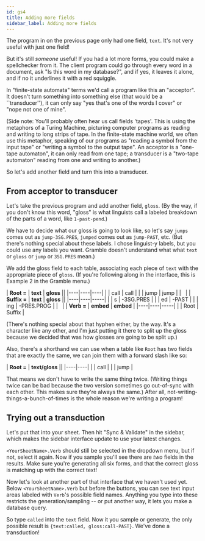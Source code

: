 ```yaml
---
id: gs4
title: Adding more fields
sidebar_label: Adding more fields
---
```


The program in on the previous page only had one field, `text`.  It's not very useful with just one field!  

But it's still *someone* useful!  If you had a lot more forms, you could make a spellchecker from it.  The client program could go through every word in a document, ask "Is this word in my database?", and if yes, it leaves it alone, and if no it underlines it with a red squiggle.

In "finite-state automata" terms we'd call a program like this an "acceptor".  It doesn't turn something into something else (that would be a ``transducer''), it can only say "yes that's one of the words I cover" or "nope not one of mine".

(Side note: You'll probably often hear us call fields 'tapes'.  This is using the metaphors of a Turing Machine, picturing computer programs as reading and writing to long strips of tape.  In the finite-state machine world, we often use this metaphor, speaking of our programs as "reading a symbol from the input tape" or "writing a symbol to the output tape".  An acceptor is a "one-tape automaton", it can only read from one tape; a transducer is a "two-tape automaton" reading from one and writing to another.)

So let's add another field and turn this into a transducer.

## From acceptor to transducer

Let's take the previous program and add another field, `gloss`.  (By the way, if you don't know this word, "gloss" is what linguists call a labeled breakdown of the parts of a word, like `1-past-pend`.)

We have to decide what our gloss is going to look like, so let's say `jumps` comes out as `jump-3SG.PRES`, `jumped` comes out as `jump-PAST`, etc.  (But there's nothing special about these labels.  I chose linguist-y labels, but you could use any labels you want.  Gramble doesn't understand what what `text` or `gloss` or `jump` or `3SG.PRES` mean.) 

We add the gloss field to each table, associating each piece of `text` with the appropriate piece of `gloss`.  (If you're following along in the interface, this is Example 2 in the Gramble menu.)

| **Root =** | **text** | **gloss** ||
|----|----|----|
|    | call  | call |
|    | jump  | jump |
| &nbsp; |
| **Suffix =** | **text** | **gloss** ||
|----|----|-----|
|    | s  | -3SG.PRES |
|    | ed  | -PAST |
|    | ing | -PRES.PROG |
| &nbsp; |
| **Verb =** | **embed** | **embed** |
|----|----|-----|
|           | Root | Suffix |

(There's nothing special about that hyphen either, by the way.  It's a character like any other, and I'm just putting it there to split up the gloss because we decided that was how glosses are going to be split up.)

Also, there's a shorthand we can use when a table like `Root` has two fields that are exactly the same, we can join them with a forward slash like so:

| **Root =** | **text/gloss** ||
|----|----|
|    | call  |
|    | jump  |

That means we don't have to write the same thing twice.  (Writing things twice can be bad because the two version sometimes go out-of-sync with each other.  This makes sure they're always the same.)  After all, not-writing-things-a-bunch-of-times is the whole reason we're writing a program!

## Trying out a transduction

Let's put that into your sheet.  Then hit "Sync & Validate" in the sidebar, which makes the sidebar interface update to use your latest changes.  

`<YourSheetName>.Verb` should still be selected in the dropdown menu, but if not, select it again.  Now if you sample you'll see there are *two* fields in the results.  Make sure you're generating all six forms, and that the correct gloss is matching up with the correct text!

Now let's look at another part of that interface that we haven't used yet.  Below `<YourSheetName>.Verb` but before the buttons, you can see text input areas labeled with `Verb`'s possible field names.  Anything you type into these restricts the generation/sampling -- or put another way, it lets you make a database query.

So type `called` into the `text` field.  Now it you sample or generate, the only possible result is `{text:called, gloss:call-PAST}`.  We've done a transduction!
